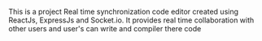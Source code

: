 This is a project Real time synchronization code editor created using ReactJs, ExpressJs and Socket.io. It provides real time collaboration with other users and 
user's can write and compiler there code
